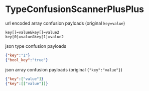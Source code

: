 TypeConfusionScannerPlusPlus
==

url encoded array confusion payloads (original `key=value`)
```
key[]=value&key[]=value2
key[0]=value&key[1]=value2
```

json type confusion payloads
```json
{"key":"1"}
{"bool_key":"true"}
```

json array confusion payloads (original `{"key":"value"}`)
```json
{"key":["value"]}
{"key":[["value"]]}
```
